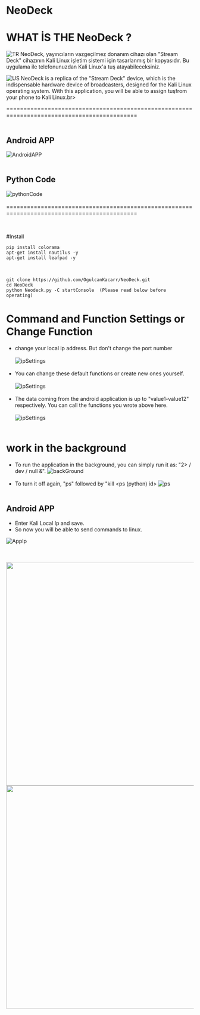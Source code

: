 # NeoDeck

# WHAT İS THE NeoDeck ?

![TR](https://github.com/OgulcanKacarr/option/blob/main/turkey.png)
NeoDeck, yayıncıların vazgeçilmez donanım cihazı olan "Stream Deck" cihazının Kali Linux işletim sistemi için tasarlanmış bir kopyasıdır. Bu uygulama ile telefonunuzdan Kali Linux'a tuş atayabileceksiniz.

![US](https://github.com/OgulcanKacarr/option/blob/main/us.png)
NeoDeck is a replica of the "Stream Deck" device, which is the indispensable hardware device of broadcasters, designed for the Kali Linux operating system. With this application, you will be able to assign tuşfrom your phone to Kali Linux.br><br>

============================================================================================<br><br>
## Android APP
![AndroidAPP](https://github.com/OgulcanKacarr/NeoDeck/blob/main/Images/ApMenu.jpg)<br><br>
## Python Code
![pythonCode](https://github.com/OgulcanKacarr/NeoDeck/blob/main/Images/working.png)<br><br>
============================================================================================<br><br>
## 
#Install<br>
```
pip install colorama
apt-get install nautilus -y
apt-get install leafpad -y

```
<br>

```
git clone https://github.com/OgulcanKacarr/NeoDeck.git
cd NeoDeck
python Neodeck.py -C startConsole  (Please read below before operating)

```
# Command and Function Settings or Change Function

- change your local ip address. But don't change the port number<br><br>
![ipSettings](https://github.com/OgulcanKacarr/NeoDeck/blob/main/Images/ipSettings.png)<br><br>
- You can change these default functions or create new ones yourself.<br><br>
![ipSettings](https://github.com/OgulcanKacarr/NeoDeck/blob/main/Images/changeFunc.png)<br><br>
- The data coming from the android application is up to "value1-value12" respectively. You can call the functions you wrote above here.<br><br>
![ipSettings](https://github.com/OgulcanKacarr/NeoDeck/blob/main/Images/getAppValue.png)<br><br>

# work in the background

- To run the application in the background, you can simply run it as: "2> / dev / null &".
![backGround](https://github.com/OgulcanKacarr/NeoDeck/blob/main/Images/background.png)<br><br>
- To turn it off again, "ps" followed by "kill <ps (python) id>
![ps](https://github.com/OgulcanKacarr/NeoDeck/blob/main/Images/psandkill.png)<br><br>

## Android APP

- Enter Kali Local Ip and save.<br>
- So now you will be able to send commands to linux.

![AppIp](https://github.com/OgulcanKacarr/NeoDeck/blob/main/Images/LoginAppIp.png)<br><br><br>


<p float="left">
  <img src="https://github.com/OgulcanKacarr/NeoDeck/blob/main/Images/app.gif" width="600" />
  <img src="https://github.com/OgulcanKacarr/NeoDeck/blob/main/Images/shell.gif" width="600" /> 
</p>

